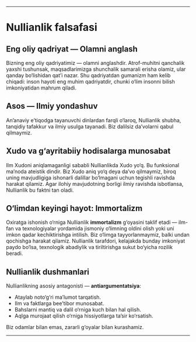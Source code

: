 -----
# Nullianlik falsafasi

## Eng oliy qadriyat — Olamni anglash

Bizning eng oliy qadriyatimiz — olamni anglashdir. Atrof-muhitni qanchalik yaxshi tushunsak, maqsadlarimizga shunchalik samarali erisha olamiz, ular qanday bo‘lishidan qatʼi nazar. Shu qadriyatdan gumanizm ham kelib chiqadi: inson hayoti eng muhim qadriyatdir, chunki o‘lim insonni bilish imkoniyatidan mahrum qiladi.

## Asos — Ilmiy yondashuv

An’anaviy e’tiqodga tayanuvchi dinlardan farqli o‘laroq, Nullianlik shubha, tanqidiy tafakkur va ilmiy usulga tayanadi. Biz dalilsiz daʼvolarni qabul qilmaymiz.

## Xudo va g‘ayritabiiy hodisalarga munosabat

Ilm Xudoni aniqlamaganligi sababli Nullianlikda Xudo yo‘q. Bu funksional maʼnoda ateistik dindir. Biz Xudo aniq yo‘q deya daʼvo qilmaymiz, biroq uning mavjudligiga ishonarli dalillar bo‘lmagani uchun tegishli ravishda harakat qilamiz. Agar ilohiy mavjudotning borligi ilmiy ravishda isbotlansa, Nullianlik bu faktni tan oladi.

## O‘limdan keyingi hayot: Immortalizm

Oxiratga ishonish o‘rniga Nullianlik **immortalizm** g‘oyasini taklif etadi — ilm-fan va texnologiyalar yordamida jismoniy o‘limning oldini olish yoki uni imkon qadar kechiktirishga intilish. Biz o‘limga tayyorlanmaymiz, balki undan qochishga harakat qilamiz. Nullianlik tarafdori, kelajakda bunday imkoniyat paydo bo‘lsa, texnologik abadiylik va tiriltirishga sukut bo‘yicha rozilik beradi.

## Nullianlik dushmanlari

Nullianlikning asosiy antagonisti — **antiargumentatsiya**:

- Ataylab noto‘g‘ri maʼlumot tarqatish.  
- Ilm va faktlarga beeʼtibor munosabat.  
- Bahslarni mantiq va dalil o‘rniga kuch bilan hal qilish.  
- Aqlga murojaat qilish o‘rniga hissiyotlarga taʼsir ko‘rsatish.  

Biz odamlar bilan emas, zararli g‘oyalar bilan kurashamiz.

-----